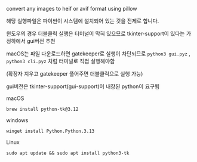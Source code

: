convert any images to heif or avif format using pillow 


해당 실행파일은 파이썬이 시스템에 설치되어 있는 것을 전제로 합니다.

윈도우의 경우 더블클릭 실행은 터미널이 막혀 있으므로 tkinter-support이 있다는 가정하에서 gui버전 추천

macOS는 파일 다운로드하면 gatekeeper로 실행이 차단되므로 `python3 gui.pyz` , `python3 cli.pyz` 처럼 터미널로 직접 실행해야함

(확장자 지우고 gatekeeper 풀어주면 더블클릭으로 실행 가능)

 gui버전은 tkinter-support(gui-support)이 내장된 python이 요구됨

 macOS 

 `brew install python-tk@3.12`

 windows

 `winget install Python.Python.3.13`

 Linux 

 `sudo apt update && sudo apt install python3-tk`
